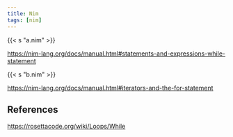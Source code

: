 ```yaml
---
title: Nim
tags: [nim]
---
```


{{< s "a.nim" >}}

<https://nim-lang.org/docs/manual.html#statements-and-expressions-while-statement>

{{< s "b.nim" >}}

<https://nim-lang.org/docs/manual.html#iterators-and-the-for-statement>

## References

<https://rosettacode.org/wiki/Loops/While>
